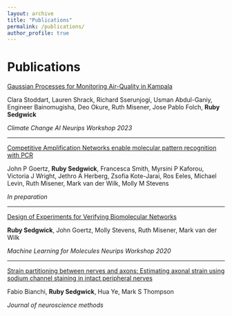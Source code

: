 ```yaml
---
layout: archive
title: "Publications"
permalink: /publications/
author_profile: true
---
```


Publications
============



[Gaussian Processes for Monitoring Air-Quality in Kampala](https://arxiv.org/abs/2311.16625)

Clara Stoddart, Lauren Shrack, Richard Sserunjogi, Usman Abdul-Ganiy, Engineer Bainomugisha, Deo Okure, Ruth Misener, Jose Pablo Folch, **Ruby Sedgwick**

_Climate Change AI Neurips Workshop 2023_
________________________

[Competitive Amplification Networks enable molecular pattern recognition with PCR](https://www.biorxiv.org/content/10.1101/2023.06.29.546934.abstract)

John P Goertz, **Ruby Sedgwick**, Francesca Smith, Myrsini P Kaforou, Victoria J Wright, Jethro A Herberg, Zsofia Kote-Jarai, Ros Eeles, Michael Levin, Ruth Misener, Mark van der Wilk, Molly M Stevens

_In preparation_
________________________

[Design of Experiments for Verifying Biomolecular Networks](https://arxiv.org/pdf/2011.10575)

**Ruby Sedgwick**, John Goertz, Molly Stevens, Ruth Misener, Mark van der Wilk

_Machine Learning for Molecules Neurips Workshop 2020_
________________________

[Strain partitioning between nerves and axons: Estimating axonal strain using sodium channel staining in intact peripheral nerves](https://www.sciencedirect.com/science/article/pii/S0165027018302371)

Fabio Bianchi, **Ruby Sedgwick**, Hua Ye, Mark S Thompson

_Journal of neuroscience methods_
